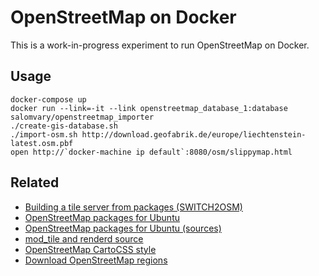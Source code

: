 # OpenStreetMap on Docker

This is a work-in-progress experiment to run OpenStreetMap on Docker.

## Usage

```
docker-compose up
docker run --link=-it --link openstreetmap_database_1:database salomvary/openstreetmap_importer
./create-gis-database.sh
./import-osm.sh http://download.geofabrik.de/europe/liechtenstein-latest.osm.pbf
open http://`docker-machine ip default`:8080/osm/slippymap.html
```

## Related

- [Building a tile server from packages (SWITCH2OSM)](https://switch2osm.org/serving-tiles/building-a-tile-server-from-packages/)
- [OpenStreetMap packages for Ubuntu](https://launchpad.net/~kakrueger/+archive/ubuntu/openstreetmap)
- [OpenStreetMap packages for Ubuntu (sources)](https://github.com/apmon/OSM-rendering-stack-deplou)
- [mod_tile and renderd source](https://github.com/openstreetmap/mod_tile)
- [OpenStreetMap CartoCSS style](https://github.com/gravitystorm/openstreetmap-carto)
- [Download OpenStreetMap regions](http://download.geofabrik.de/index.html)
